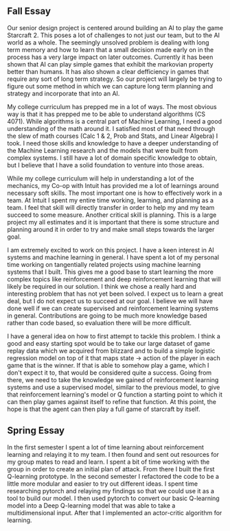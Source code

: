 ## Fall Essay

Our senior design project is centered around building an AI to play the game
Starcraft 2. This poses a lot of challenges to not just our team, but to
the AI world as a whole. The seemingly unsolved problem is dealing with long term
memory and how to learn that a small decision made early on in the process has
a very large impact on later outcomes. Currently it has been shown that AI can play
simple games that exhibit the markovian property better than humans. It has also
shown a clear defficiency in games that require any sort of long term strategy.
So our project will largely be trying to figure out some method in which we can
capture long term planning and strategy and incorporate that into an AI.

My college curriculum has prepped me in a lot of ways. The most obvious way is
that it has prepped me to be able to understand algorithms (CS 4071). While
algorithms is a central part of Machine Learning, I need a good understanding
of the math around it. I satisfied most of that need through the slew of math
courses (Calc 1 & 2, Prob and Stats, and Linear Algebra) I took. I need those
skills and knowledge to have a deeper understanding of the Machine Learning
research and the models that were built from complex systems. I still have a lot
of domain specific knowledge to obtain, but I believe that I have a solid
foundation to venture into those areas.

While my college curriculum will help in understanding a lot of the mechanics,
my Co-op with Intuit has provided me a lot of learnings around necessary soft
skills. The most important one is how to effectively work in a team. At Intuit
I spent my entire time working, learning, and planning as a team. I feel that
skill will directly transfer in order to help my and my team succeed to some
measure. Another critical skill is planning. This is a large project my all
estimates and it is important that there is some structure and planning around
it in order to try and make small steps towards the larger goal.

I am extremely excited to work on this project. I have a keen interest in AI systems
and machine learning in general. I have spent a lot of my personal time working
on tangentially related projects using machine learning systems that I built. This
gives me a good base to start learning the more complex topics like reinforcement
and deep reinforcement learning that will likely be required in our solution. I
think we chose a really hard and interesting problem that has not yet been solved.
I expect us to learn a great deal, but I do not expect us to succeed at our goal.
I believe we will have done well if we can create supervised and reinforcement
learning systems in general. Contributions are going to be much more knowledge
based rather than code based, so evaluation there will be more difficult.

I have a general idea on how to first attempt to tackle this problem. I think a
good and easy starting spot would be to take our large dataset of game replay
data which we acquired from blizzard and to build a simple logistic regression
model on top of it that maps state -> action of the player in each game that is
the winner. If that is able to somehow play a game, which I don't expect it to,
that would be considered quite a success. Going from there, we need to take the
knowledge we gained of reinforcement learning systems and use a supervised model,
similar to the previous model, to give that reinforcement learning's model or Q
function a starting point to which it can then play games against itself to refine
that function. At this point, the hope is that the agent can then play a full
game of starcraft by itself.

## Spring Essay
In the first semester I spent a lot of time learning about reinforcement learning and
relaying it to my team. I then found and sent out resources for my group mates to read and
learn. I spent a bit of time working with the group in order to create an initial plan of attack. From
there I built the first Q-learning prototype.
In the second semester I refactored the code to be a little more modular and easier to try
out different ideas. I spent time researching pytorch and relaying my findings so that we could
use it as a tool to build our model. I then used pytorch to convert our basic Q-learning model
into a Deep Q-learning model that was able to take a multidimensional input. After that I
implemented an actor-critic algorithm for learning.
